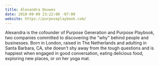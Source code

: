 ```yaml
---
title: Alexandra Douwes
date: 2018-09-09 23:22:00 -07:00
website: https://purposeplaybook.com/
---
```


Alexandra is the cofounder of Purpose Generation and Purpose Playbook, two companies committed to discovering the "why" behind people and businesses. Born in London, raised in The Netherlands and adulting in Santa Barbara, CA, she doesn't shy away from the tough questions and is happiest when engaged in good conversation, eating delicious food, exploring new places, or on her yoga mat.